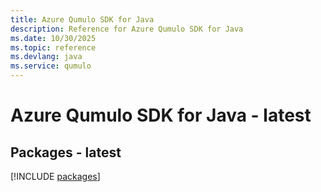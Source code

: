 ```yaml
---
title: Azure Qumulo SDK for Java
description: Reference for Azure Qumulo SDK for Java
ms.date: 10/30/2025
ms.topic: reference
ms.devlang: java
ms.service: qumulo
---
```

# Azure Qumulo SDK for Java - latest
## Packages - latest
[!INCLUDE [packages](qumulo-index.md)]